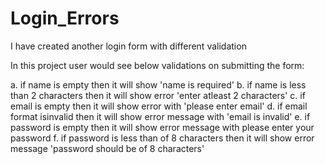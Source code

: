 # Login_Errors

I have created another login form with different validation

In this project user would see below validations on submitting the form:

a. if name is empty then it will show 'name is required'
b. if name is less than 2 characters then it will show error 'enter atleast 2 characters'
c. if email is empty then it will show error with 'please enter email'
d. if email format isinvalid then it will show error message with 'email is invalid'
e. if password is empty then it will show error message with please enter your password
f.  if password is less than of 8 characters then it will show error message 'password should be of 8 characters'

